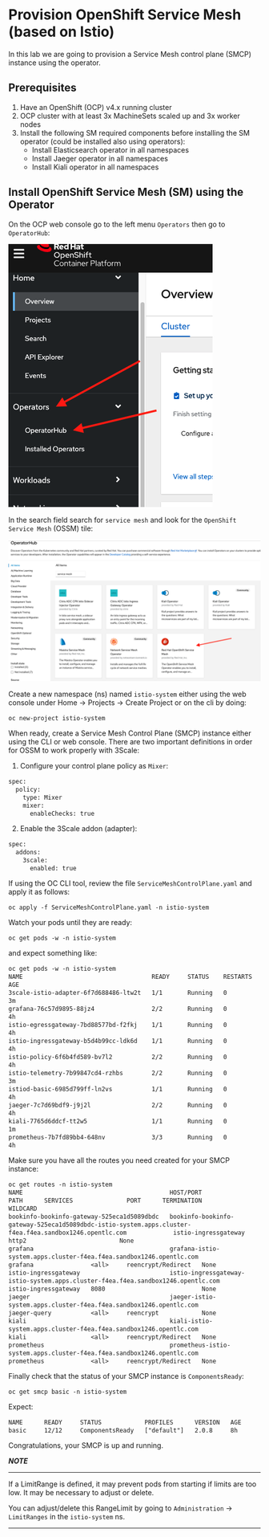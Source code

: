 # Provision OpenShift Service Mesh (based on Istio)

In this lab we are going to provision a Service Mesh control plane (SMCP) instance using the operator.

## Prerequisites

1. Have an OpenShift (OCP) v4.x running cluster
2. OCP cluster with at least 3x MachineSets scaled up and 3x worker nodes
3. Install the following SM required components before installing the SM operator (could be installed also using operators):
    - Install Elasticsearch operator in all namespaces
    - Install Jaeger operator in all namespaces
    - Install Kiali operator in all namespaces

## Install OpenShift Service Mesh (SM) using the Operator

On the OCP web console go to the left menu `Operators` then go to `OperatorHub`:

![](../images/operator-hub-menu.png)

In the search field search for `service mesh` and look for the `OpenShift Service Mesh` (OSSM) tile:

![](../images/operator-sm-tile.png)

Create a new namespace (ns) named `istio-system` either using the web console under Home -> Projects -> Create Project or on the cli by doing:

```
oc new-project istio-system
```

When ready, create a Service Mesh Control Plane (SMCP) instance either using the CLI or web console. There are two important definitions in order for OSSM to work properly with 3Scale:

1. Configure your control plane policy as `Mixer`:
```
spec:
  policy:
    type: Mixer
    mixer:
      enableChecks: true
```
2. Enable the 3Scale addon (adapter):
```
spec:
  addons:
    3scale:
      enabled: true
```

If using the OC CLI tool, review the file `ServiceMeshControlPlane.yaml` and apply it as follows:

```
oc apply -f ServiceMeshControlPlane.yaml -n istio-system
```

Watch your pods until they are ready:
```
oc get pods -w -n istio-system
```

and expect something like:
```
oc get pods -w -n istio-system
NAME                                    READY     STATUS    RESTARTS   AGE
3scale-istio-adapter-6f7d688486-ltw2t   1/1       Running   0          3m
grafana-76c57d9895-88jz4                2/2       Running   0          4h
istio-egressgateway-7bd88577bd-f2fkj    1/1       Running   0          4h
istio-ingressgateway-b5d4b99cc-ldk6d    1/1       Running   0          4h
istio-policy-6f6b4fd589-bv7l2           2/2       Running   0          4h
istio-telemetry-7b99847cd4-rzhbs        2/2       Running   0          3m
istiod-basic-6985d799ff-ln2vs           1/1       Running   0          4h
jaeger-7c7d69bdf9-j9j2l                 2/2       Running   0          4h
kiali-7765d6ddcf-tt2w5                  1/1       Running   0          1m
prometheus-7b7fd89bb4-648nv             3/3       Running   0          4h
```

Make sure you have all the routes you need created for your SMCP instance:
```
oc get routes -n istio-system
NAME                                         HOST/PORT                                                                                                PATH      SERVICES               PORT      TERMINATION          WILDCARD
bookinfo-bookinfo-gateway-525eca1d5089dbdc   bookinfo-bookinfo-gateway-525eca1d5089dbdc-istio-system.apps.cluster-f4ea.f4ea.sandbox1246.opentlc.com             istio-ingressgateway   http2                          None
grafana                                      grafana-istio-system.apps.cluster-f4ea.f4ea.sandbox1246.opentlc.com                                                grafana                <all>     reencrypt/Redirect   None
istio-ingressgateway                         istio-ingressgateway-istio-system.apps.cluster-f4ea.f4ea.sandbox1246.opentlc.com                                   istio-ingressgateway   8080                           None
jaeger                                       jaeger-istio-system.apps.cluster-f4ea.f4ea.sandbox1246.opentlc.com                                                 jaeger-query           <all>     reencrypt            None
kiali                                        kiali-istio-system.apps.cluster-f4ea.f4ea.sandbox1246.opentlc.com                                                  kiali                  <all>     reencrypt/Redirect   None
prometheus                                   prometheus-istio-system.apps.cluster-f4ea.f4ea.sandbox1246.opentlc.com                                             prometheus             <all>     reencrypt/Redirect   None
```
Finally check that the status of your SMCP instance is `ComponentsReady`:
```
oc get smcp basic -n istio-system
```
Expect:
```
NAME      READY     STATUS            PROFILES      VERSION   AGE
basic     12/12     ComponentsReady   ["default"]   2.0.8     8h
```

Congratulations, your SMCP is up and running.

***NOTE***
***
If a LimitRange is defined, it may prevent pods from starting if limits are too low. It may be necessary to adjust or delete.

You can adjust/delete this RangeLimit by going to `Administration` -> `LimitRanges` in the `istio-system` ns.
***